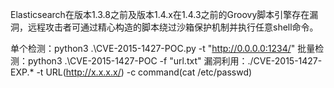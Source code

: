 Elasticsearch在版本1.3.8之前及版本1.4.x在1.4.3之前的Groovy脚本引擎存在漏洞，远程攻击者可通过精心构造的脚本绕过沙箱保护机制并执行任意shell命令。

单个检测：python3 .\CVE-2015-1427-POC.py -t "http://0.0.0.0:1234/"
批量检测：python3 .\CVE-2015-1427-POC -f "url.txt"
漏洞利用：./CVE-2015-1427-EXP.* -t URL(http://x.x.x.x/) -c command(cat /etc/passwd) 
